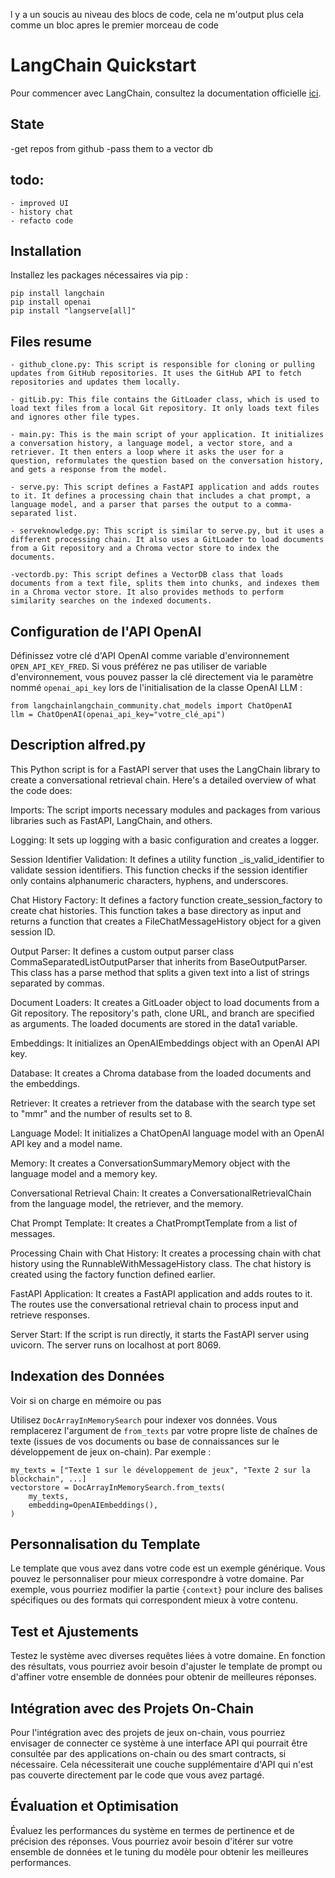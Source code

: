 l y a un soucis au niveau des blocs de code, cela ne m'output plus cela comme un bloc apres le premier morceau de code

# LangChain Quickstart

Pour commencer avec LangChain, consultez la documentation officielle [ici](https://python.langchain.com/docs/get_started/quickstart).

## State

-get repos from github
-pass them to a vector db

## todo:

    - improved UI
    - history chat
    - refacto code

## Installation

Installez les packages nécessaires via pip :

    pip install langchain
    pip install openai
    pip install "langserve[all]"

## Files resume

    - github_clone.py: This script is responsible for cloning or pulling updates from GitHub repositories. It uses the GitHub API to fetch repositories and updates them locally.

    - gitLib.py: This file contains the GitLoader class, which is used to load text files from a local Git repository. It only loads text files and ignores other file types.

    - main.py: This is the main script of your application. It initializes a conversation history, a language model, a vector store, and a retriever. It then enters a loop where it asks the user for a question, reformulates the question based on the conversation history, and gets a response from the model.

    - serve.py: This script defines a FastAPI application and adds routes to it. It defines a processing chain that includes a chat prompt, a language model, and a parser that parses the output to a comma-separated list.

    - serveknowledge.py: This script is similar to serve.py, but it uses a different processing chain. It also uses a GitLoader to load documents from a Git repository and a Chroma vector store to index the documents.

    -vectordb.py: This script defines a VectorDB class that loads documents from a text file, splits them into chunks, and indexes them in a Chroma vector store. It also provides methods to perform similarity searches on the indexed documents.

## Configuration de l'API OpenAI

Définissez votre clé d'API OpenAI comme variable d'environnement `OPEN_API_KEY_FRED`. Si vous préférez ne pas utiliser de variable d'environnement, vous pouvez passer la clé directement via le paramètre nommé `openai_api_key` lors de l'initialisation de la classe OpenAI LLM :

    from langchainlangchain_community.chat_models import ChatOpenAI
    llm = ChatOpenAI(openai_api_key="votre_clé_api")

## Description alfred.py

This Python script is for a FastAPI server that uses the LangChain library to create a conversational retrieval chain. Here's a detailed overview of what the code does:

Imports: The script imports necessary modules and packages from various libraries such as FastAPI, LangChain, and others.

Logging: It sets up logging with a basic configuration and creates a logger.

Session Identifier Validation: It defines a utility function \_is_valid_identifier to validate session identifiers. This function checks if the session identifier only contains alphanumeric characters, hyphens, and underscores.

Chat History Factory: It defines a factory function create_session_factory to create chat histories. This function takes a base directory as input and returns a function that creates a FileChatMessageHistory object for a given session ID.

Output Parser: It defines a custom output parser class CommaSeparatedListOutputParser that inherits from BaseOutputParser. This class has a parse method that splits a given text into a list of strings separated by commas.

Document Loaders: It creates a GitLoader object to load documents from a Git repository. The repository's path, clone URL, and branch are specified as arguments. The loaded documents are stored in the data1 variable.

Embeddings: It initializes an OpenAIEmbeddings object with an OpenAI API key.

Database: It creates a Chroma database from the loaded documents and the embeddings.

Retriever: It creates a retriever from the database with the search type set to "mmr" and the number of results set to 8.

Language Model: It initializes a ChatOpenAI language model with an OpenAI API key and a model name.

Memory: It creates a ConversationSummaryMemory object with the language model and a memory key.

Conversational Retrieval Chain: It creates a ConversationalRetrievalChain from the language model, the retriever, and the memory.

Chat Prompt Template: It creates a ChatPromptTemplate from a list of messages.

Processing Chain with Chat History: It creates a processing chain with chat history using the RunnableWithMessageHistory class. The chat history is created using the factory function defined earlier.

FastAPI Application: It creates a FastAPI application and adds routes to it. The routes use the conversational retrieval chain to process input and retrieve responses.

Server Start: If the script is run directly, it starts the FastAPI server using uvicorn. The server runs on localhost at port 8069.

## Indexation des Données

Voir si on charge en mémoire ou pas

Utilisez `DocArrayInMemorySearch` pour indexer vos données. Vous remplacerez l'argument de `from_texts` par votre propre liste de chaînes de texte (issues de vos documents ou base de connaissances sur le développement de jeux on-chain). Par exemple :

    my_texts = ["Texte 1 sur le développement de jeux", "Texte 2 sur la blockchain", ...]
    vectorstore = DocArrayInMemorySearch.from_texts(
        my_texts,
        embedding=OpenAIEmbeddings(),
    )

## Personnalisation du Template

Le template que vous avez dans votre code est un exemple générique. Vous pouvez le personnaliser pour mieux correspondre à votre domaine. Par exemple, vous pourriez modifier la partie `{context}` pour inclure des balises spécifiques ou des formats qui correspondent mieux à votre contenu.

## Test et Ajustements

Testez le système avec diverses requêtes liées à votre domaine. En fonction des résultats, vous pourriez avoir besoin d'ajuster le template de prompt ou d'affiner votre ensemble de données pour obtenir de meilleures réponses.

## Intégration avec des Projets On-Chain

Pour l'intégration avec des projets de jeux on-chain, vous pourriez envisager de connecter ce système à une interface API qui pourrait être consultée par des applications on-chain ou des smart contracts, si nécessaire. Cela nécessiterait une couche supplémentaire d'API qui n'est pas couverte directement par le code que vous avez partagé.

## Évaluation et Optimisation

Évaluez les performances du système en termes de pertinence et de précision des réponses. Vous pourriez avoir besoin d'itérer sur votre ensemble de données et le tuning du modèle pour obtenir les meilleures performances.
